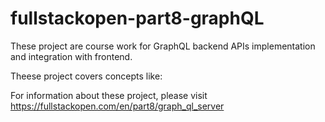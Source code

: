 # fullstackopen-part8-graphQL

These project are course work for GraphQL backend APIs implementation and integration with frontend.

Theese project covers concepts like:



For information about these project, please visit https://fullstackopen.com/en/part8/graph_ql_server
